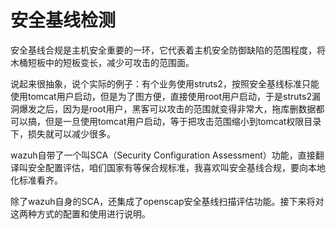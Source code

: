 # 安全基线检测

安全基线合规是主机安全重要的一环，它代表着主机安全防御缺陷的范围程度，将木桶短板中的短板变长，减少可攻击的范围面。

说起来很抽象，说个实际的例子：有个业务使用struts2，按照安全基线标准只能使用tomcat用户启动，但是为了图方便，直接使用root用户启动，于是struts2漏洞爆发之后，因为是root用户，黑客可以攻击的范围就变得非常大，拖库删数据都可以搞，但是一旦使用tomcat用户启动，等于把攻击范围缩小到tomcat权限目录下，损失就可以减少很多。

wazuh自带了一个叫SCA（Security Configuration Assessment）功能，直接翻译叫安全配置评估，咱们国家有等保合规标准，我喜欢叫安全基线合规，要向本地化标准看齐。

除了wazuh自身的SCA，还集成了openscap安全基线扫描评估功能。接下来将对这两种方式的配置和使用进行说明。



